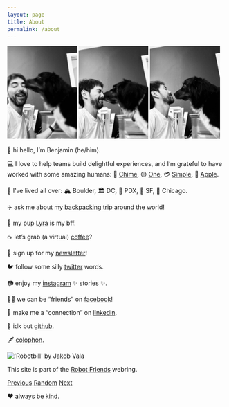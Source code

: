 ```yaml
---
layout: page
title: About
permalink: /about
---
```

<div style="width: 100%;">
  <img src="img/lyra-and-benjamin/IMG_2713.jpeg" style="width: 32%; max-width: 200px;" />
  <img src="img/lyra-and-benjamin/IMG_2715.jpeg" style="width: 32%; max-width: 200px;" />
  <img src="img/lyra-and-benjamin/IMG_2716.jpeg" style="width: 32%; max-width: 200px;" />
</div>

👋 hi hello, I’m Benjamin (he/him).<br />

💻 I love to help teams build delightful experiences, and I’m grateful to have worked with some amazing humans: 💚 [Chime](https://chime.com/), 🟡 [One](https://onefinance.com/), 💳 [Simple](https://en.wikipedia.org/wiki/Simple_(bank)), 📱 [Apple](https://apple.com/).<br />

🏡 I’ve lived all over: 🏔 Boulder, 🏛 DC, 🌲 PDX, 🌁 SF, 🍕 Chicago.<br />

✈️ ask me about my <a href="/archives/two-weeks">backpacking trip</a> around the world!<br />

🐶 my pup <a href="http://lyra.dog">Lyra</a> is my bff.<br />

☕️ let’s grab (a virtual) [coffee](https://calendly.com/benjaminchait/30min)?<br />

💌 sign up for my [newsletter](https://benjaminchait.substack.com/subscribe)!<br />

🐦 follow some silly [twitter](https://twitter.com/benjaminchait) words.<br />

📷 enjoy my [instagram](https://instagram.com/benjaminchait) ✨ stories ✨.<br />

👯‍♀️ we can be “friends” on [facebook](https://facebook.com/benjaminchait)!<br />

👔 make me a “connection” on [linkedin](https://linkedin.com/in/benjaminchait).<br />

👾 idk but [github](https://github.com/benjaminchait).<br />

🖋 [colophon](/about/colophon).<br />

<div class="webring-banner">
  <div class="webring-banner__header">
    <img class="webring-banner__image" src="https://robot-friend-ring.netlify.app/assets/images/robotbill-painting-small.jpg" alt="'Robotbill' by Jakob Vala" />
    <p class="webring-banner__description">
      This site is part of the <a href="https://robot-friend-ring.netlify.app">Robot Friends</a> webring.
    </p>
  </div>
  <p class="webring-banner__links">
    <a href="https://robot-friend-ring.netlify.app/prev">Previous</a>
    <a href="https://robot-friend-ring.netlify.app/random">Random</a>
    <a href="https://robot-friend-ring.netlify.app/next">Next</a>
  </p>
</div>

❤️ always be kind.

